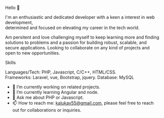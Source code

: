 Hello 👋 

I'm an enthusiastic and dedicated developer with a keen a interest in web development,  
determined and focused on elevating my career in the tech world.

Am persitent and love challenging myself to keep learning more and finding solutions to problems and a passion for building robust, scalable, and secure applications.
Looking to collaborate on any kind of projects and open to new opportunities.

Skills

Languages/Tech: PHP, Javascript, C/C++, HTML/CSS.	
Frameworks: Laravel, vue, Bootstrap, jquery.
Database: MySQL

- 🔭 I’m currently working on related projects.
- 🌱 I’m currently learning Angular and node.
- 💬 Ask me about PHP or Javascript.
- 📫 How to reach me: kalukav55@gmail.com, please feel free to reach out for collaborations or inquiries. 


